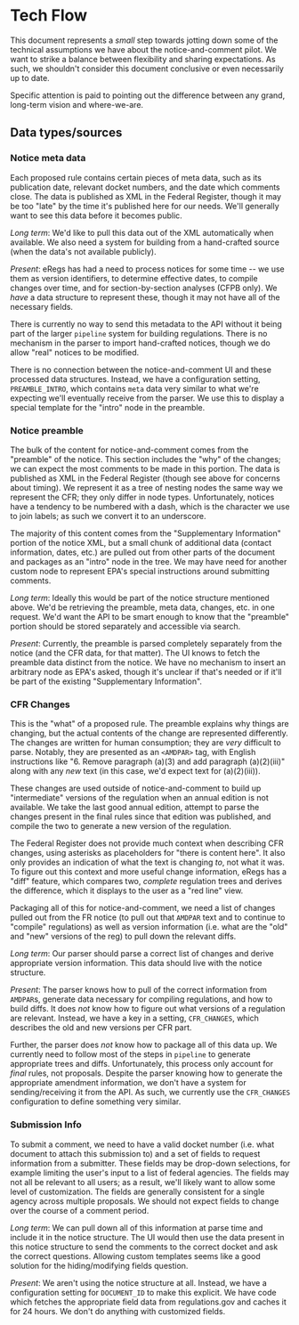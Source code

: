 # Tech Flow

This document represents a _small_ step towards jotting down some of the
technical assumptions we have about the notice-and-comment pilot. We want to
strike a balance between flexibility and sharing expectations. As such, we
shouldn't consider this document conclusive or even necessarily up to date.

Specific attention is paid to pointing out the difference between any grand,
long-term vision and where-we-are.

## Data types/sources

### Notice meta data

Each proposed rule contains certain pieces of meta data, such as its
publication date, relevant docket numbers, and the date which comments close.
The data is published as XML in the Federal Register, though it may be too
"late" by the time it's published here for our needs. We'll generally want to
see this data before it becomes public.

_Long term_: We'd like to pull this data out of the XML automatically when
available. We also need a system for building from a hand-crafted source (when
the data's not available publicly).

_Present_: eRegs has had a need to process notices for some time -- we use
them as version identifiers, to determine effective dates, to compile changes
over time, and for section-by-section analyses (CFPB only). We _have_ a data
structure to represent these, though it may not have all of the necessary
fields. 

There is currently no way to send this metadata to the API without it being
part of the larger `pipeline` system for building regulations. There is no
mechanism in the parser to import hand-crafted notices, though we do allow
"real" notices to be modified.

There is no connection between the notice-and-comment UI and these processed
data structures. Instead, we have a configuration setting, `PREAMBLE_INTRO`,
which contains `meta` data very similar to what we're expecting we'll
eventually receive from the parser. We use this to display a special template
for the "intro" node in the preamble.

### Notice preamble

The bulk of the content for notice-and-comment comes from the "preamble" of
the notice. This section includes the "why" of the changes; we can expect the
most comments to be made in this portion. The data is published as XML in the
Federal Register (though see above for concerns about timing). We represent it
as a tree of nesting nodes the same way we represent the CFR; they only differ
in node types. Unfortunately, notices have a tendency to be numbered with a
dash, which is the character we use to join labels; as such we convert it to
an underscore.

The majority of this content comes from the "Supplementary Information"
portion of the notice XML, but a small chunk of additional data (contact
information, dates, etc.) are pulled out from other parts of the document and
packages as an "intro" node in the tree. We may have need for another custom
node to represent EPA's special instructions around submitting comments.

_Long term_: Ideally this would be part of the notice structure mentioned
above. We'd be retrieving the preamble, meta data, changes, etc. in one
request. We'd want the API to be smart enough to know that the "preamble"
portion should be stored separately and accessible via search.

_Present_: Currently, the preamble is parsed completely separately from the
notice (and the CFR data, for that matter). The UI knows to fetch the preamble
data distinct from the notice. We have no mechanism to insert an arbitrary
node as EPA's asked, though it's unclear if that's needed or if it'll be part
of the existing "Supplementary Information".

### CFR Changes

This is the "what" of a proposed rule. The preamble explains why things are
changing, but the actual contents of the change are represented differently.
The changes are written for human consumption; they are _very_ difficult to
parse. Notably, they are presented as an `<AMDPAR>` tag, with English
instructions like "6. Remove paragraph (a)(3) and add paragraph (a)(2)(iii)"
along with any _new_ text (in this case, we'd expect text for (a)(2)(iii)).

These changes are used outside of notice-and-comment to build up
"intermediate" versions of the regulation when an annual edition is not
available. We take the last good annual edition, attempt to parse the changes
present in the final rules since that edition was published, and compile the
two to generate a new version of the regulation. 

The Federal Register does not provide much context when describing CFR
changes, using asterisks as placeholders for "there is content here". It also
only provides an indication of what the text is changing _to_, not what it
was. To figure out this context and more useful change information, eRegs has
a "diff" feature, which compares two, _complete_ regulation trees and derives
the difference, which it displays to the user as a "red line" view.

Packaging all of this for notice-and-comment, we need a list of changes pulled
out from the FR notice (to pull out that `AMDPAR` text and to continue to
"compile" regulations) as well as version information (i.e. what are the "old"
and "new" versions of the reg) to pull down the relevant diffs.

_Long term_: Our parser should parse a correct list of changes and derive
appropriate version information. This data should live with the notice
structure.

_Present_: The parser knows how to pull of the correct information from
`AMDPAR`s, generate data necessary for compiling regulations, and how to build
diffs. It does _not_ know how to figure out what versions of a regulation are
relevant. Instead, we have a key in a setting, `CFR_CHANGES`, which describes
the old and new versions per CFR part.

Further, the parser does _not_ know how to package all of this data up. We
currently need to follow most of the steps in `pipeline` to generate
appropriate trees and diffs. Unfortunately, this process only account for
_final_ rules, not proposals. Despite the parser knowing how to generate the
appropriate amendment information, we don't have a system for
sending/receiving it from the API. As such, we currently use the `CFR_CHANGES`
configuration to define something very similar.

### Submission Info

To submit a comment, we need to have a valid docket number (i.e. what document
to attach this submission to) and a set of fields to request information from
a submitter. These fields may be drop-down selections, for example limiting
the user's input to a list of federal agencies. The fields may not all be
relevant to all users; as a result, we'll likely want to allow some level of
customization. The fields are generally consistent for a single agency across
multiple proposals. We should not expect fields to change over the course of a
comment period.

_Long term_: We can pull down all of this information at parse time and
include it in the notice structure. The UI would then use the data present in
this notice structure to send the comments to the correct docket and ask the
correct questions. Allowing custom templates seems like a good solution for
the hiding/modifying fields question.

_Present_: We aren't using the notice structure at all. Instead, we have a
configuration setting for `DOCUMENT_ID` to make this explicit. We have code
which fetches the appropriate field data from regulations.gov and caches it
for 24 hours. We don't do anything with customized fields.
